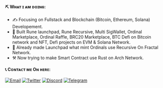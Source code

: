 #### ⛏ Wʜᴀᴛ ɪ ᴀᴍ ᴅᴏɪɴɢ:

- ✍ Focusing on Fullstack and Blockchain (Bitcoin, Ethereum, Solana) Developement.
- 🌱 Built Rune launchpad, Rune Recursive, Multi SigWallet, Ordinal Marketplace, Ordinal Raffle, BRC20 Marketplace, BTC Defi on Bitcoin network and NFT, Defi projects on EVM & Solana Network.
- 💼 Already made Launchpad what mint Ordinals use Recursive On Fractal Network.
- ⚒️ Now trying to make Smart Contract use Rust on Arch Network.

#### 📞 Cᴏɴᴛᴀᴄᴛ ᴍᴇ Oɴ ʜᴇʀᴇ:

<p> 
    <a href="mailto:victoryfox1116@gmail.com" target="_blank"><img alt="Email"
        src="https://img.shields.io/badge/Email-00599c?style=for-the-badge&logo=gmail&logoColor=white"/></a>
    <a href="https://x.com/FCBtcPioneer" target="_blank"><img alt="Twitter"
        src="https://img.shields.io/badge/Twitter-000000?style=for-the-badge&logo=x&logoColor=white"/></a>
    <a href="https://discordapp.com/users/1133860143310839941" target="_blank"><img alt="Discord"
        src="https://img.shields.io/badge/Discord-7289DA?style=for-the-badge&logo=discord&logoColor=white"/></a>
    <a href="https://t.me/fcbtcpioneer" target="_blank"><img alt="Telegram"
        src="https://img.shields.io/badge/Telegram-26A5E4?style=for-the-badge&logo=telegram&logoColor=white"/></a>
   
</p>
